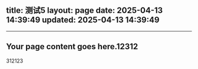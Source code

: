 title: 测试5
layout: page
date: 2025-04-13 14:39:49
updated: 2025-04-13 14:39:49
---
---
Your page content goes here.12312
---
312123
